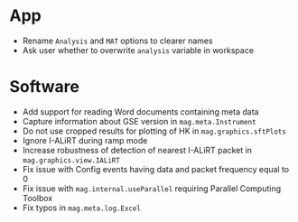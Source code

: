 # App

- Rename `Analysis` and `MAT` options to clearer names
- Ask user whether to overwrite `analysis` variable in workspace

# Software

- Add support for reading Word documents containing meta data
- Capture information about GSE version in `mag.meta.Instrument`
- Do not use cropped results for plotting of HK in `mag.graphics.sftPlots`
- Ignore I-ALiRT during ramp mode
- Increase robustness of detection of nearest I-ALiRT packet in `mag.graphics.view.IALiRT`
- Fix issue with Config events having data and packet frequency equal to 0
- Fix issue with `mag.internal.useParallel` requiring Parallel Computing Toolbox
- Fix typos in `mag.meta.log.Excel`
